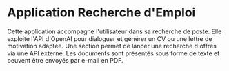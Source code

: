 # Application Recherche d'Emploi

Cette application accompagne l'utilisateur dans sa recherche de poste. Elle exploite l'API d'OpenAI pour dialoguer et générer un CV ou une lettre de motivation adaptée. Une section permet de lancer une recherche d'offres via une API externe. Les documents sont présentés sous forme de texte et peuvent être envoyés par e-mail en PDF.
